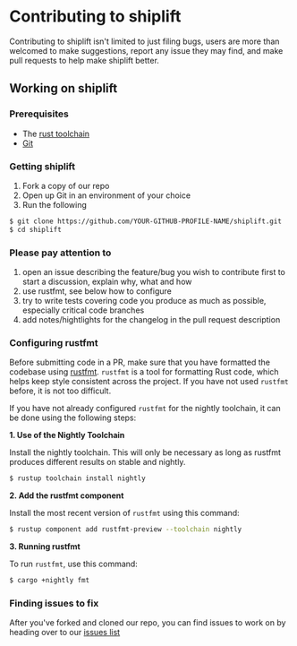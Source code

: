 # Contributing to shiplift
Contributing to shiplift isn't limited to just filing bugs, users are more than welcomed to make suggestions, report any issue they may find, and make pull requests to help make shiplift better.

## Working on shiplift
### Prerequisites
* The [rust toolchain](https://rustup.rs/)
* [Git](https://git-scm.com/)


### Getting shiplift
1. Fork a copy of our repo
2. Open up Git in an environment of your choice
3. Run the following

```sh
$ git clone https://github.com/YOUR-GITHUB-PROFILE-NAME/shiplift.git
$ cd shiplift
```


### Please pay attention to
1. open an issue describing the feature/bug you wish to contribute first to start a discussion, explain why, what and how
2. use rustfmt, see below how to configure
3. try to write tests covering code you produce as much as possible, especially critical code branches
4. add notes/hightlights for the changelog in the pull request description


### Configuring rustfmt

Before submitting code in a PR, make sure that you have formatted the codebase
using [rustfmt][rustfmt]. `rustfmt` is a tool for formatting Rust code, which
helps keep style consistent across the project. If you have not used `rustfmt`
before, it is not too difficult.

If you have not already configured `rustfmt` for the
nightly toolchain, it can be done using the following steps:

**1. Use of the Nightly Toolchain**

Install the nightly toolchain. This will only be necessary as long as rustfmt
produces different results on stable and nightly.

```sh
$ rustup toolchain install nightly
```

**2. Add the rustfmt component**

Install the most recent version of `rustfmt` using this command:

```sh
$ rustup component add rustfmt-preview --toolchain nightly
```

**3. Running rustfmt**

To run `rustfmt`, use this command:

```sh
$ cargo +nightly fmt
```

[rustfmt]: https://github.com/rust-lang-nursery/rustfmt


### Finding issues to fix
After you've forked and cloned our repo, you can find issues to work on by heading over to our [issues list](https://github.com/softprops/shiplift/issues)
